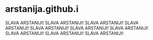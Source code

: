 # arstanija.github.i
SLAVA ARSTANIJI!
SLAVA ARSTANIJI!
SLAVA ARSTANIJI!
SLAVA ARSTANIJI!
SLAVA ARSTANIJI!
SLAVA ARSTANIJI!
SLAVA ARSTANIJI!
SLAVA ARSTANIJI!
SLAVA ARSTANIJI!
SLAVA ARSTANIJI!
